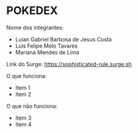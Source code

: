 # POKEDEX

Nome dos integrantes: 
- Luian Gabriel Barbosa de Jesus Costa
- Luis Felipe Melo Tavares
- Mariana Mendes de Lima

Link do Surge: https://sophisticated-rule.surge.sh

O que funciona:
- Item 1
- Item 2

O que não funciona: 
- Item 3
- Item 4

